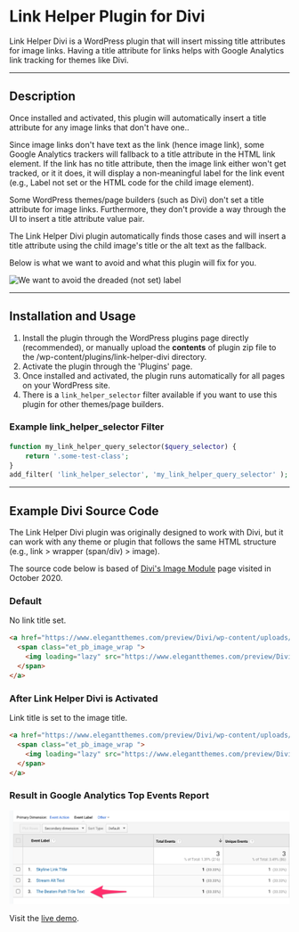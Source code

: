 # Link Helper Plugin for Divi

Link Helper Divi is a WordPress plugin that will insert missing title attributes for image links. Having a title attribute for links helps with Google Analytics link tracking for themes like Divi.

---

## Description

Once installed and activated, this plugin will automatically insert a title attribute for any image links that don't have one.. 

Since image links don't have text as the link (hence image link), some Google Analytics trackers will fallback to a title attribute in the HTML link element. If the link has no title attribute, then the image link either won't get tracked, or it it does, it will display a non-meaningful label for the link event (e.g., Label not set or the HTML code for the child image element).

Some WordPress themes/page builders (such as Divi) don't set a title attribute for image links. Furthermore, they don't provide a way through the UI to insert a title attribute value pair.

The Link Helper Divi plugin automatically finds those cases and will insert a title attribute using the child image's title or the alt text as the fallback.

Below is what we want to avoid and what this plugin will fix for you.

![We want to avoid the dreaded (not set) label](https://marklchaves.files.wordpress.com/2021/01/ga-top-events-outbound-not-set-marked.png)

---

## Installation and Usage

1. Install the plugin through the WordPress plugins page directly (recommended), or manually upload the **contents** of plugin zip file to the /wp-content/plugins/link-helper-divi directory.
2. Activate the plugin through the 'Plugins' page.
3. Once installed and activated, the plugin runs automatically for all pages on your WordPress site.
4. There is a `link_helper_selector` filter available if you want to use this plugin for other themes/page builders.

### Example link_helper_selector Filter

```php
function my_link_helper_query_selector($query_selector) {
    return '.some-test-class';
}
add_filter( 'link_helper_selector', 'my_link_helper_query_selector' );
```

---

## Example Divi Source Code

The Link Helper Divi plugin was originally designed to work with Divi, but it can work with any theme or plugin that follows the same HTML structure (e.g., link > wrapper (span/div) > image).

The source code below is based of [Divi's Image Module](https://www.elegantthemes.com/preview/Divi/image/) page visited in October 2020.

### Default

No link title set.

```html
<a href="https://www.elegantthemes.com/preview/Divi/wp-content/uploads/2014/04/beaten-path.jpg" class="et_pb_lightbox_image" title="">
  <span class="et_pb_image_wrap ">
    <img loading="lazy" src="https://www.elegantthemes.com/preview/Divi/wp-content/uploads/2014/04/beaten-path.jpg" alt="The Beaten Path Alt Text" title="The Beaten Path Title Text" srcset="https://www.elegantthemes.com/preview/Divi/wp-content/uploads/2014/04/beaten-path.jpg 795w, https://www.elegantthemes.com/preview/Divi/wp-content/uploads/2014/04/beaten-path-510x383.jpg 510w, https://www.elegantthemes.com/preview/Divi/wp-content/uploads/2014/04/beaten-path-768x577.jpg 768w, https://www.elegantthemes.com/preview/Divi/wp-content/uploads/2014/04/beaten-path-300x225.jpg 300w" sizes="(max-width: 795px) 100vw, 795px" class="wp-image-3805" width="auto" height="auto">
  </span>
</a>
```

### After Link Helper Divi is Activated

Link title is set to the image title.

```html
<a href="https://www.elegantthemes.com/preview/Divi/wp-content/uploads/2014/04/beaten-path.jpg" class="et_pb_lightbox_image" title="The Beaten Path Title Text">
  <span class="et_pb_image_wrap ">
    <img loading="lazy" src="https://www.elegantthemes.com/preview/Divi/wp-content/uploads/2014/04/beaten-path.jpg" alt="The Beaten Path Alt Text" title="The Beaten Path Title Text" height="auto" width="auto" srcset="https://www.elegantthemes.com/preview/Divi/wp-content/uploads/2014/04/beaten-path.jpg 795w, https://www.elegantthemes.com/preview/Divi/wp-content/uploads/2014/04/beaten-path-510x383.jpg 510w, https://www.elegantthemes.com/preview/Divi/wp-content/uploads/2014/04/beaten-path-768x577.jpg 768w, https://www.elegantthemes.com/preview/Divi/wp-content/uploads/2014/04/beaten-path-300x225.jpg 300w" sizes="(max-width: 795px) 100vw, 795px" class="wp-image-3805">
  </span>
</a>
```

### Result in Google Analytics Top Events Report 

![Google Analytics Top Events Report](screengrabs/ga-events-link-helper-divi.png "Google Analytics Top Events Report")

Visit the [live demo](http://caughtmyeye.epizy.com/divi-image-test/).
